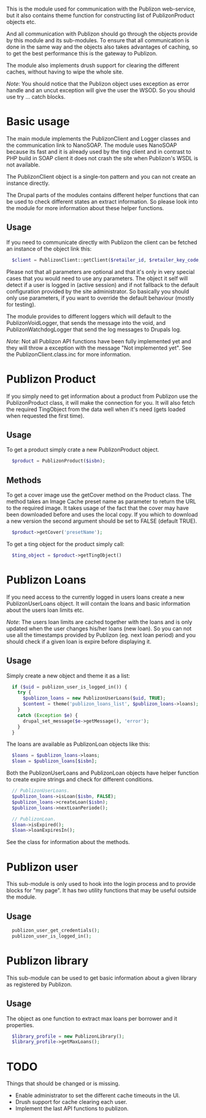 This is the module used for communication with the Publizon web-service, but it
also contains theme function for constructing list of PublizonProduct objects
etc.

And all communication with Publizon should go through the objects provide by
this module and its sub-modules. To ensure that all communication is done in the
same way and the objects also takes advantages of caching, so to get the best
performance this is the gateway to Publizon.

The module also implements drush support for clearing the different caches,
without having to wipe the whole site.

_Note_: You should notice that the Publizon object uses exception as error
handle and an uncut exception will give the user the WSOD. So you should use
try ... catch blocks.

# Basic usage
The main module implements the PublizonClient and Logger classes and the
communication link to NanoSOAP. The module uses NanoSOAP because its fast and it
is already used by the ting client and in contrast to PHP build in SOAP client
it does not crash the site when Publizon's WSDL is not available.

The PublizonClient object is a single-ton pattern and you can not create an
instance directly.

The Drupal parts of the modules contains different helper functions that can be
used to check different states an extract information. So please look into the
module for more information about these helper functions.

## Usage
If you need to communicate directly with Publizon the client can be fetched an
instance of the object link this:

```php
  $client = PublizonClient::getClient($retailer_id, $retailer_key_code, $langcode, $logger);
```

Please not that all parameters are optional and that it's only in very special
cases that you would need to use any parameters. The object it self will detect
if a user is logged in (active session) and if not fallback to the default
configuration provided by the site administrator. So basically you should only
use parameters, if you want to override the default behaviour (mostly for
testing).

The module provides to different loggers which will default to the PublizonVoidLogger,
that sends the message into the void, and PublizonWatchdogLogger that send the log 
messages to Drupals log. 

_Note_: Not all Publizon API functions have been fully implemented yet and they 
will throw a exception with the message "Not implemented yet". See the 
PublizonClient.class.inc for more information.

# Publizon Product
If you simply need to get information about a product from Publizon use the
PublizonProduct class, it will make the connection for you. It will also fetch
the required TingObject from the data well when it's need (gets loaded when
requested the first time).

## Usage
To get a product simply crate a new PublizonProduct object.

```php
  $product = PublizonProduct($isbn);
```

## Methods
To get a cover image use the getCover method on the Product class. The method
takes an Image Cache preset name as parameter to return the URL to the required
image. It takes usage of the fact that the cover may have been downloaded before
and uses the local copy. If you which to download a new version the second
argument should be set to FALSE (default TRUE).

```php
  $product->getCover('presetName');
```

To get a ting object for the product simply call:

```php
  $ting_object = $product->getTingObject()
```

# Publizon Loans
If you need access to the currently logged in users loans create a new
PublizonUserLoans object. It will contain the loans and basic information about
the users loan limits etc.

_Note_: The users loan limits are cached together with the loans and is only
updated when the user changes his/her loans (new loan). So you can not use all
the timestamps provided by Publizon (eg. next loan period) and you should check
if a given loan is expire before displaying it.

## Usage
Simply create a new object and theme it as a list:

```php
  if ($uid = publizon_user_is_logged_in()) {
    try {
      $publizon_loans = new PublizonUserLoans($uid, TRUE);
      $content = theme('publizon_loans_list', $publizon_loans->loans);
    }
    catch (Exception $e) {
      drupal_set_message($e->getMessage(), 'error');
    }
  }
```

The loans are available as PublizonLoan objects like this:

```php
  $loans = $publizon_loans->loans;
  $loan = $publizon_loans[$isbn];
```

Both the PublizonUserLoans and PublizonLoan objects have helper function to
create expire strings and check for different conditions.

```php
  // PublizonUserLoans.
  $publizon_loans->isLoan($isbn, FALSE);
  $publizon_loans->createLoan($isbn);
  $publizon_loans->nextLoanPeriode();

  // PublizonLoan.
  $loan->isExpired();
  $loan->loanExpiresIn();
```

See the class for information about the methods.

# Publizon user
This sub-module is only used to hook into the login process and to provide
blocks for "my page". It has two utility functions that may be useful outside
the module.

## Usage

```php
  publizon_user_get_credentials();
  publizon_user_is_logged_in();
```

# Publizon library
This sub-module can be used to get basic information about a given library as
registered by Publizon.

## Usage
The object as one function to extract max loans per borrower and it properties.

```php
  $library_profile = new PublizonLibrary();
  $library_profile->getMaxLoans();
```

# TODO
Things that should be changed or is missing.

  * Enable administrator to set the different cache timeouts in the UI.
  * Drush support for cache clearing each user.
  * Implement the last API functions to publizon.
